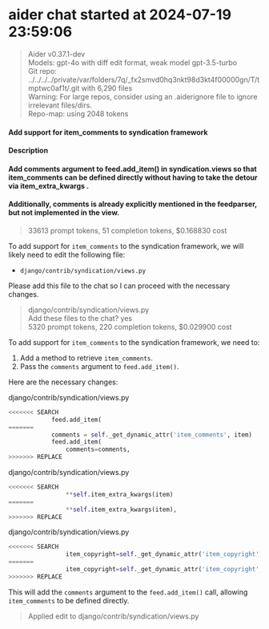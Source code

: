 
# aider chat started at 2024-07-19 23:59:06

> Aider v0.37.1-dev  
> Models: gpt-4o with diff edit format, weak model gpt-3.5-turbo  
> Git repo: ../../../../private/var/folders/7q/_fx2smvd0hq3nkt98d3kt4f00000gn/T/tmptwc0af1t/.git with 6,290 files  
> Warning: For large repos, consider using an .aiderignore file to ignore irrelevant files/dirs.  
> Repo-map: using 2048 tokens  

#### Add support for item_comments to syndication framework  
#### Description  
#### 	  
#### Add comments argument to feed.add_item() in syndication.views so that item_comments can be defined directly without having to take the detour via item_extra_kwargs .  
#### Additionally, comments is already explicitly mentioned in the feedparser, but not implemented in the view.  
> 33613 prompt tokens, 51 completion tokens, $0.168830 cost  

To add support for `item_comments` to the syndication framework, we will likely need to edit the following file:

- `django/contrib/syndication/views.py`

Please add this file to the chat so I can proceed with the necessary changes.

> django/contrib/syndication/views.py  
> Add these files to the chat? yes  
> 5320 prompt tokens, 220 completion tokens, $0.029900 cost  

To add support for `item_comments` to the syndication framework, we need to:

1. Add a method to retrieve `item_comments`.
2. Pass the `comments` argument to `feed.add_item()`.

Here are the necessary changes:

django/contrib/syndication/views.py
```python
<<<<<<< SEARCH
            feed.add_item(
=======
            comments = self._get_dynamic_attr('item_comments', item)
            feed.add_item(
                comments=comments,
>>>>>>> REPLACE
```

django/contrib/syndication/views.py
```python
<<<<<<< SEARCH
                **self.item_extra_kwargs(item)
=======
                **self.item_extra_kwargs(item),
>>>>>>> REPLACE
```

django/contrib/syndication/views.py
```python
<<<<<<< SEARCH
                item_copyright=self._get_dynamic_attr('item_copyright', item),
=======
                item_copyright=self._get_dynamic_attr('item_copyright', item)
>>>>>>> REPLACE
```

This will add the `comments` argument to the `feed.add_item()` call, allowing `item_comments` to be defined directly.

> Applied edit to django/contrib/syndication/views.py  
